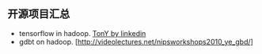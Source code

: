 ## 开源项目汇总
- tensorflow in hadoop. [TonY by linkedin](https://github.com/linkedin/TonY)
- gdbt on hadoop. [http://videolectures.net/nipsworkshops2010_ye_gbd/]
